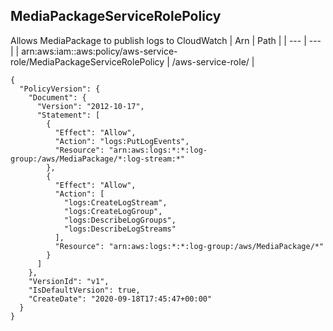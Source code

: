 
## MediaPackageServiceRolePolicy
Allows MediaPackage to publish logs to CloudWatch
| Arn | Path |
| --- | --- |
| arn:aws:iam::aws:policy/aws-service-role/MediaPackageServiceRolePolicy | /aws-service-role/ |
```
{
  "PolicyVersion": {
    "Document": {
      "Version": "2012-10-17",
      "Statement": [
        {
          "Effect": "Allow",
          "Action": "logs:PutLogEvents",
          "Resource": "arn:aws:logs:*:*:log-group:/aws/MediaPackage/*:log-stream:*"
        },
        {
          "Effect": "Allow",
          "Action": [
            "logs:CreateLogStream",
            "logs:CreateLogGroup",
            "logs:DescribeLogGroups",
            "logs:DescribeLogStreams"
          ],
          "Resource": "arn:aws:logs:*:*:log-group:/aws/MediaPackage/*"
        }
      ]
    },
    "VersionId": "v1",
    "IsDefaultVersion": true,
    "CreateDate": "2020-09-18T17:45:47+00:00"
  }
}
```
